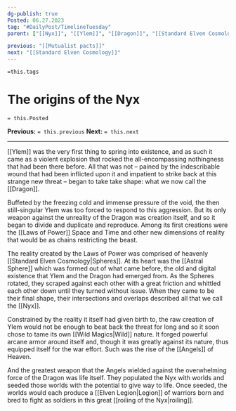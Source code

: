 ```yaml
---
dg-publish: true
Posted: 06.27.2023
tag: "#DailyPost/TimelineTuesday"
parent: ["[[Nyx]]", "[[Ylem]]", "[[Dragon]]", "[[Standard Elven Cosmology]]"]

previous: "[[Mutualist pacts]]"
next: "[[Standard Elven Cosmology]]"
---
```

`=this.tags` 
# The origins of the Nyx
`= this.Posted`

**Previous:** `= this.previous`
**Next:** `= this.next`

---

[[Ylem]] was the very first thing to spring into existence, and as such it came as a violent explosion that rocked the all-encompassing nothingness that had been there before. All that was not – pained by the indescribable wound that had been inflicted upon it and impatient to strike back at this strange new threat – began to take take shape: what we now call the [[Dragon]].

Buffeted by the freezing cold and immense pressure of the void, the then still-singular Ylem was too forced to respond to this aggression. But its only weapon against the unreality of the Dragon was creation itself, and so it began to divide and duplicate and reproduce. Among its first creations were the [[Laws of Power]] Space and Time and other new dimensions of reality that would be as chains restricting the beast.

The reality created by the Laws of Power was comprised of heavenly [[Standard Elven Cosmology|Spheres]]. At its heart was the [[Astral Sphere]] which was formed out of what came before, the old and digital existence that Ylem and the Dragon had emerged from. As the Spheres rotated, they scraped against each other with a great friction and whittled each other down until they turned without issue. When they came to be their final shape, their intersections and overlaps described all that we call the [[Nyx]].

Constrained by the reality it itself had given birth to, the raw creation of Ylem would not be enough to beat back the threat for long and so it soon chose to tame its own [[Wild Magics|Wild]] nature. It forged powerful arcane armor around itself and, though it was greatly against its nature, thus equipped itself for the war effort. Such was the rise of the [[Angels]] of Heaven.

And the greatest weapon that the Angels wielded against the overwhelming force of the Dragon was life itself. They populated the Nyx with worlds and seeded those worlds with the potential to give way to life. Once seeded, the worlds would each produce a [[Elven Legion|Legion]] of warriors born and bred to fight as soldiers in this great [[roiling of the Nyx|roiling]].